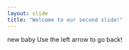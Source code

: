 ```yaml
---
layout: slide
title: "Welcome to our second slide!"
---
```

new baby
Use the left arrow to go back!
